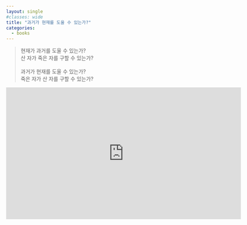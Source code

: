 ```yaml
---
layout: single
#classes: wide
title: "과거가 현재를 도울 수 있는가?"
categories:
  - books
---
```


<div class="quoteMachine">
  <div class="theQuoteLeft">
    <blockquote><span class="quotationMark quotationMark--left"></span >
현재가 과거를 도울 수 있는가?<br />
산 자가 죽은 자를 구할 수 있는가?<br /><br />
과거가 현재를 도울 수 있는가?<br />
죽은 자가 산 자를 구할 수 있는가?
    <span class="quotationMark quotationMark--right"></span ></blockquote>
  </div>
</div>

<iframe width="640" height="360" src="https://www.youtube-nocookie.com/embed/yL9eRIFQJGE?controls=0" frameborder="0" allowfullscreen></iframe>

